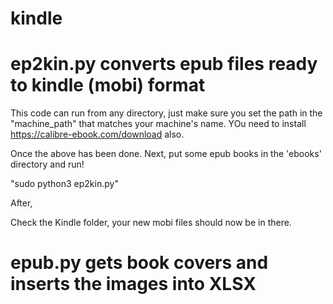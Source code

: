# kindle #

# ep2kin.py converts epub files ready to kindle (mobi) format

This code can run from any directory, just make sure you set the path in the "machine_path" that matches your machine's name.
YOu need to install https://calibre-ebook.com/download also.

Once the above has been done. Next, put some epub books in the 'ebooks' directory and run!

"sudo python3 ep2kin.py"

After, 

Check the Kindle folder, your new mobi files should now be in there.


# epub.py gets book covers and inserts the images into XLSX

